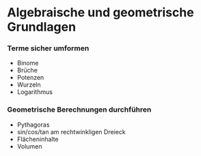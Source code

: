 # Algebraische und geometrische Grundlagen

### Terme sicher umformen
+ Binome
+ Brüche
+ Potenzen
+ Wurzeln
+ Logarithmus

### Geometrische Berechnungen durchführen
+ Pythagoras
+ sin/cos/tan am rechtwinkligen Dreieck
+ Flächeninhalte
+ Volumen